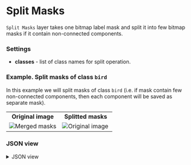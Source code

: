 # Split Masks

`Split Masks` layer takes one bitmap label mask and split it into few bitmap masks if it contain non-connected components.

### Settings

- **classes** - list of class names for split operation.

### Example. Split masks of class `bird`

In this example we will split masks of class `bird` (i.e. if mask contain few non-connected components, then each component will be saved as separate mask).

<table>
<tr>
<td style="text-align:center; width:50%"><strong>Original image</strong></td>
<td style="text-align:center; width:50%"><strong>Splitted masks</strong></td>
</tr>
<tr>
<td> <img src="https://github.com/supervisely-ecosystem/ml-nodes/assets/79905215/57d3cc8e-0222-49f3-bb75-77c39cd30bcc" alt="Merged masks" /> </td>
<td> <img src="https://github.com/supervisely-ecosystem/ml-nodes/assets/79905215/060f54c7-abe9-4097-ae84-5630be822596" alt="Original image" /> </td>
</tr>
</table>

### JSON view

<details>
  <summary>JSON view</summary>
<pre>
{
  "action": "split_masks",
  "src": ["$data_7"],
  "dst": "$split_masks_9",
  "settings": {
    "classes": ["bird"]
  }
}
</pre>
</details>
